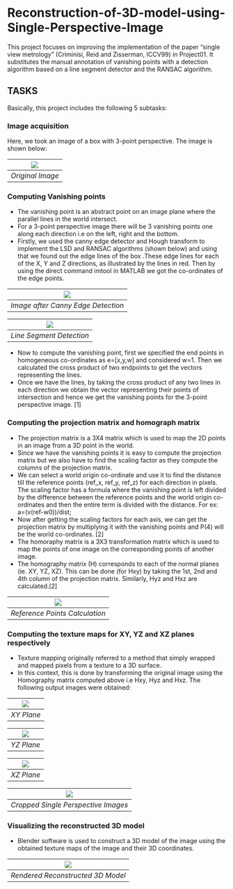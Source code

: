 # Reconstruction-of-3D-model-using-Single-Perspective-Image

This project focuses on improving the implementation of the paper “single view metrology” (Criminisi, Reid and Zisserman, ICCV99) in Project01. It substitutes the manual annotation of vanishing points with a detection algorithm based on a line segment detector and the RANSAC algorithm.

## TASKS

Basically, this project includes the following 5 subtasks:
### Image acquisition
Here, we took an image of a box with 3-point perspective. The image is shown below:

![](https://github.com/sharvaridesh/Reconstruction-of-3D-model-using-Single-Perspective-Image/blob/master/results/original%20image.jpeg) |
|:--:|
|*Original Image*|

### Computing Vanishing points
- The vanishing point is an abstract point on an image plane where the parallel lines in the world intersect.
- For a 3-point perspective image there will be 3 vanishing points one along each direction i.e on the left, right and the bottom.
- Firstly, we used the canny edge detector and Hough transform to implement the LSD and RANSAC algorithms (shown below) and using that we found out the edge lines of the box .These edge lines for each of the X, Y and Z directions, as illustrated by the lines in red. Then by using the direct command imtool in MATLAB we got the co-ordinates of the edge points.

![](https://github.com/sharvaridesh/Reconstruction-of-3D-model-using-Single-Perspective-Image/blob/master/results/canny_edge_detection.PNG) |
|:--:|
|*Image after Canny Edge Detection*|

![](https://github.com/sharvaridesh/Reconstruction-of-3D-model-using-Single-Perspective-Image/blob/master/results/line%20segment%20detector.PNG) |
|:--:|
|*Line Segment Detection*|

- Now to compute the vanishing point, first we specified the end points in homogeneous co-ordinates as e=[x,y,w] and considered w=1. Then we calculated the cross product of two endpoints to get the vectors representing the lines.
- Once we have the lines, by taking the cross product of any two lines in each direction we obtain the vector representing their points of intersection and hence we get the vanishing points for the 3-point perspective image. [1]

### Computing the projection matrix and homograph matrix
- The projection matrix is a 3X4 matrix which is used to map the 2D points in an image from a 3D point in the world.
- Since we have the vanishing points it is easy to compute the projection matrix but we also have to find the scaling factor as they compute the columns of the projection matrix.
- We can select a world origin co-ordinate and use it to find the distance till the reference points (ref_x, ref_y, ref_z) for each direction in pixels. The scaling factor has a formula where the vanishing point is left divided by the difference between the reference points and the world origin co-ordinates and then the entire term is divided with the distance. For ex: a=(v\(ref-w0))/dist;
- Now after getting the scaling factors for each axis, we can get the projection matrix by multiplying it with the vanishing points and P(4) will be the world co-ordinates. [2]
- The homoraphy matrix is a 3X3 transformation matrix which is used to map the points of one image on the corresponding points of another image.
- The homography matrix (H) corresponds to each of the normal planes (ie. XY, YZ, XZ). This can be done (for Hxy) by taking the 1st, 2nd and 4th column of the projection matrix. Similarly, Hyz and Hxz are calculated.[2]

![](https://github.com/sharvaridesh/Reconstruction-of-3D-model-using-Single-Perspective-Image/blob/master/results/reference%20points.PNG) |
|:--:|
|*Reference Points Calculation*|

### Computing the texture maps for XY, YZ and XZ planes respectively
- Texture mapping originally referred to a method that simply wrapped and mapped pixels from a texture to a 3D surface. 
- In this context, this is done by transforming the original image using the Homography matrix computed above i.e Hxy, Hyz and Hxz. The following output images were obtained:

![](https://github.com/sharvaridesh/Reconstruction-of-3D-model-using-Single-Perspective-Image/blob/master/results/XY%20texture%20map.PNG) |
|:--:|
|*XY Plane*|

![](https://github.com/sharvaridesh/Reconstruction-of-3D-model-using-Single-Perspective-Image/blob/master/results/YZ%20texture%20map.PNG) |
|:--:|
|*YZ Plane*|

![](https://github.com/sharvaridesh/Reconstruction-of-3D-model-using-Single-Perspective-Image/blob/master/results/XZ%20texture%20map.PNG) |
|:--:|
|*XZ Plane*|

![](https://github.com/sharvaridesh/Reconstruction-of-3D-model-using-Single-Perspective-Image/blob/master/results/single%20perspective%20images.jpg) |
|:--:|
|*Cropped Single Perspective Images*|

### Visualizing the reconstructed 3D model
- Blender software is used to construct a 3D model of the image using the obtained texture maps of the image and their 3D coordinates.

![](https://github.com/sharvaridesh/Reconstruction-of-3D-model-using-Single-Perspective-Image/blob/master/results/rendered%20image.PNG) |
|:--:|
|*Rendered Reconstructed 3D Model*|
